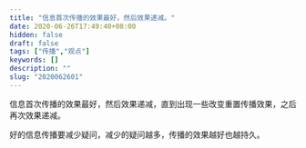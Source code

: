 ```yaml
---
title: "信息首次传播的效果最好，然后效果递减。"
date: 2020-06-26T17:49:40+08:00
hidden: false
draft: false
tags: ["传播","观点"]
keywords: []
description: ""
slug: "2020062601"
---
```

信息首次传播的效果最好，然后效果递减，直到出现一些改变重置传播效果，之后再次效果递减。

好的信息传播要减少疑问，减少的疑问越多，传播的效果越好也越持久。